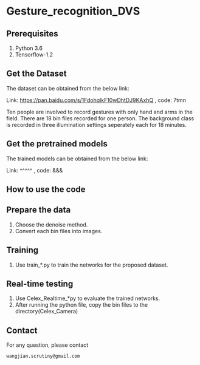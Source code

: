 # Gesture_recognition_DVS

## Prerequisites

1. Python 3.6
2. Tensorflow-1.2

## Get the Dataset

The dataset can be obtained from the below link:

Link: https://pan.baidu.com/s/1FdohqlkF10wDhtDJ9KAxhQ , code: 7tmn

Ten people are involved to record gestures with only hand and arms in the field. There are 18 bin files recorded for one person. The background class is recorded in three illumination settings seperately each for 18 minutes.

## Get the pretrained models

The trained models can be obtained from the below link:

Link: ^^^^^ , code: &&&

## How to use the code

## Prepare the data

1. Choose the denoise method.
2. Convert each bin files into images.

## Training

1. Use train_*.py to train the networks for the proposed dataset.

## Real-time testing

1. Use Celex_Realtime_*py to evaluate the trained networks.
2. After running the python file, copy the bin files to the directory(Celex_Camera)

## Contact

For any question, please contact

```
wangjian.scrutiny@gmail.com
```

